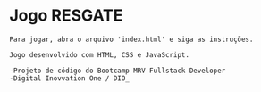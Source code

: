 # Jogo RESGATE

    Para jogar, abra o arquivo 'index.html' e siga as instruções.

    Jogo desenvolvido com HTML, CSS e JavaScript.

    -Projeto de código do Bootcamp MRV Fullstack Developer
    -Digital Inovvation One / DIO_